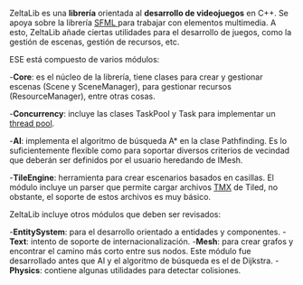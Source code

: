 ZeltaLib es una **librería** orientada al **desarrollo de videojuegos** en C++. Se apoya sobre la librería [SFML ](http://www.sfml-dev.org/)para trabajar con elementos multimedia. A esto, ZeltaLib añade ciertas utilidades para el desarrollo de juegos, como la gestión de escenas, gestión de recursos, etc.

ESE está compuesto de varios módulos:

-**Core**: es el núcleo de la librería, tiene clases para crear y gestionar escenas (Scene y SceneManager), para gestionar recursos (ResourceManager), entre otras cosas.

-**Concurrency**: incluye las clases TaskPool y Task para implementar un [thread pool](https://en.wikipedia.org/wiki/Thread_pool).

-**AI**: implementa el algoritmo de búsqueda A* en la clase Pathfinding. Es lo suficientemente flexible como para soportar diversos criterios de vecindad que deberán ser definidos por el usuario heredando de IMesh.

-**TileEngine**: herramienta para crear escenarios basados en casillas. El módulo incluye un parser que permite cargar archivos [TMX](http://www.mapeditor.org/) de Tiled, no obstante, el soporte de estos archivos es muy básico.

ZeltaLib incluye otros módulos que deben ser revisados:

-**EntitySystem**: para el desarrollo orientado a entidades y componentes.
-**Text**: intento de soporte de internacionalización.
-**Mesh**: para crear grafos y encontrar el camino más corto entre sus nodos. Este módulo fue desarrollado antes que AI y el algoritmo de búsqueda es el de Dijkstra.
-**Physics**: contiene algunas utilidades para detectar colisiones.
